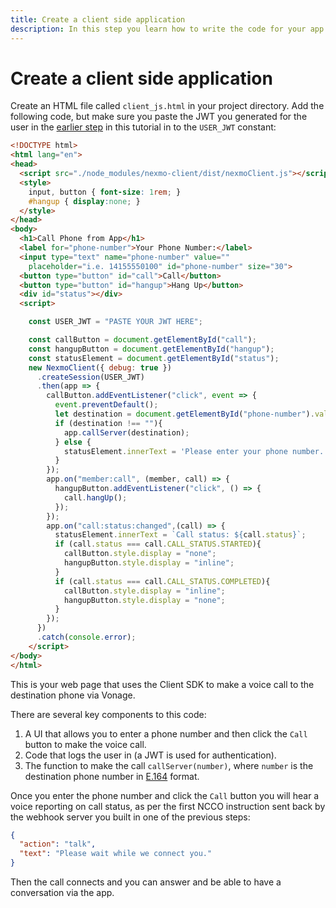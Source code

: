 ```yaml
---
title: Create a client side application
description: In this step you learn how to write the code for your app to phone application.
---
```


# Create a client side application

Create an HTML file called `client_js.html` in your project directory. Add the following code, but make sure you paste the JWT you generated for the user in the [earlier step](/client-sdk/tutorials/app-to-phone/client-sdk/generate-jwt) in this tutorial in to the `USER_JWT` constant:

``` html
<!DOCTYPE html>
<html lang="en">
<head>
  <script src="./node_modules/nexmo-client/dist/nexmoClient.js"></script>
  <style>
    input, button { font-size: 1rem; }
    #hangup { display:none; }
  </style>
</head>
<body>
  <h1>Call Phone from App</h1>
  <label for="phone-number">Your Phone Number:</label>
  <input type="text" name="phone-number" value="" 
    placeholder="i.e. 14155550100" id="phone-number" size="30">
  <button type="button" id="call">Call</button>
  <button type="button" id="hangup">Hang Up</button>
  <div id="status"></div>
  <script>

    const USER_JWT = "PASTE YOUR JWT HERE";

    const callButton = document.getElementById("call");
    const hangupButton = document.getElementById("hangup");
    const statusElement = document.getElementById("status");
    new NexmoClient({ debug: true })
      .createSession(USER_JWT)
      .then(app => {
        callButton.addEventListener("click", event => {
          event.preventDefault();
          let destination = document.getElementById("phone-number").value;
          if (destination !== ""){
            app.callServer(destination);
          } else {
            statusElement.innerText = 'Please enter your phone number.';
          }
        });
        app.on("member:call", (member, call) => {
          hangupButton.addEventListener("click", () => {
            call.hangUp();
          });
        });
        app.on("call:status:changed",(call) => {
          statusElement.innerText = `Call status: ${call.status}`;
          if (call.status === call.CALL_STATUS.STARTED){
            callButton.style.display = "none";
            hangupButton.style.display = "inline";
          }
          if (call.status === call.CALL_STATUS.COMPLETED){
            callButton.style.display = "inline";
            hangupButton.style.display = "none";
          }
        });
      })
      .catch(console.error);
    </script>
</body>
</html>
```

This is your web page that uses the Client SDK to make a voice call to the destination phone via Vonage.

There are several key components to this code:

1. A UI that allows you to enter a phone number and then click the `Call` button to make the voice call.
2. Code that logs the user in (a JWT is used for authentication).
3. The function to make the call `callServer(number)`, where `number` is the destination phone number in [E.164](/concepts/guides/glossary#e-164-format) format.

Once you enter the phone number and click the `Call` button you will hear a voice reporting on call status, as per the first NCCO instruction  sent back by the webhook server you built in one of the previous steps:

```json
{ 
  "action": "talk", 
  "text": "Please wait while we connect you."
}
```

Then the call connects and you can answer and be able to have a conversation via the app.
